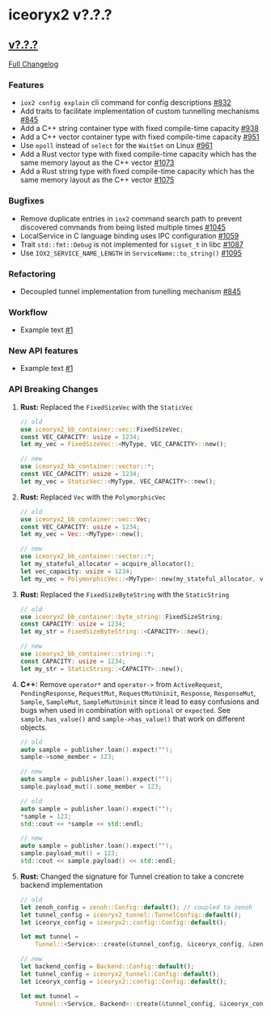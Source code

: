 # iceoryx2 v?.?.?

## [v?.?.?](https://github.com/eclipse-iceoryx/iceoryx2/tree/v?.?.?)

[Full Changelog](https://github.com/eclipse-iceoryx/iceoryx2/compare/v?.?.?...v?.?.?)

### Features

<!--
    NOTE: Add new entries sorted by issue number to minimize the possibility of
    conflicts when merging.
-->

* `iox2 config explain` cli command for config descriptions
  [#832](https://github.com/eclipse-iceoryx/iceoryx2/issues/832)
* Add traits to facilitate implementation of custom tunnelling mechanisms
  [#845](https://github.com/eclipse-iceoryx/iceoryx2/issues/845)
* Add a C++ string container type with fixed compile-time capacity
  [#938](https://github.com/eclipse-iceoryx/iceoryx2/issues/938)
* Add a C++ vector container type with fixed compile-time capacity
  [#951](https://github.com/eclipse-iceoryx/iceoryx2/issues/951)
* Use `epoll` instead of `select` for the `WaitSet` on Linux
  [#961](https://github.com/eclipse-iceoryx/iceoryx2/issues/961)
* Add a Rust vector type with fixed compile-time capacity which has the same
  memory layout as the C++ vector
  [#1073](https://github.com/eclipse-iceoryx/iceoryx2/issues/1073)
* Add a Rust string type with fixed compile-time capacity which has the same
  memory layout as the C++ vector
  [#1075](https://github.com/eclipse-iceoryx/iceoryx2/issues/1075)

### Bugfixes

<!--
    NOTE: Add new entries sorted by issue number to minimize the possibility of
    conflicts when merging.
-->

* Remove duplicate entries in `iox2` command search path to prevent discovered
  commands from being listed multiple times
    [#1045](https://github.com/eclipse-iceoryx/iceoryx2/issues/1045)
* LocalService in C language binding uses IPC configuration
    [#1059](https://github.com/eclipse-iceoryx/iceoryx2/issues/1059)
* Trait `std::fmt::Debug` is not implemented for `sigset_t` in libc
    [#1087](https://github.com/eclipse-iceoryx/iceoryx2/issues/1087)
* Use `IOX2_SERVICE_NAME_LENGTH` in `ServiceName::to_string()`
    [#1095](https://github.com/eclipse-iceoryx/iceoryx2/issues/1095)

### Refactoring

<!--
    NOTE: Add new entries sorted by issue number to minimize the possibility of
    conflicts when merging.
-->

* Decoupled tunnel implementation from tunelling mechanism
  [#845](https://github.com/eclipse-iceoryx/iceoryx2/issues/845)

### Workflow

<!--
    NOTE: Add new entries sorted by issue number to minimize the possibility of
    conflicts when merging.
-->

* Example text [#1](https://github.com/eclipse-iceoryx/iceoryx2/issues/1)

### New API features

<!--
    NOTE: Add new entries sorted by issue number to minimize the possibility of
    conflicts when merging.
-->

* Example text [#1](https://github.com/eclipse-iceoryx/iceoryx2/issues/1)

### API Breaking Changes

1. **Rust:** Replaced the `FixedSizeVec` with the `StaticVec`

   ```rust
   // old
   use iceoryx2_bb_container::vec::FixedSizeVec;
   const VEC_CAPACITY: usize = 1234;
   let my_vec = FixedSizeVec::<MyType, VEC_CAPACITY>::new();

   // new
   use iceoryx2_bb_container::vector::*;
   const VEC_CAPACITY: usize = 1234;
   let my_vec = StaticVec::<MyType, VEC_CAPACITY>::new();
   ```

2. **Rust:** Replaced `Vec` with the `PolymorphicVec`

    ```rust
   // old
   use iceoryx2_bb_container::vec::Vec;
   const VEC_CAPACITY: usize = 1234;
   let my_vec = Vec::<MyType>::new();

   // new
   use iceoryx2_bb_container::vector::*;
   let my_stateful_allocator = acquire_allocator();
   let vec_capacity: usize = 1234;
   let my_vec = PolymorphicVec::<MyType>::new(my_stateful_allocator, vec_capacity)?;
    ```

3. **Rust:** Replaced the `FixedSizeByteString` with the `StaticString`

   ```rust
   // old
   use iceoryx2_bb_container::byte_string::FixedSizeString;
   const CAPACITY: usize = 1234;
   let my_str = FixedSizeByteString::<CAPACITY>::new();

   // new
   use iceoryx2_bb_container::string::*;
   const CAPACITY: usize = 1234;
   let my_str = StaticString::<CAPACITY>::new();
   ```

4. **C++:** Remove `operator*` and `operator->` from `ActiveRequest`,
   `PendingResponse`, `RequestMut`, `RequestMutUninit`, `Response`,
   `ResponseMut`, `Sample`, `SampleMut`, `SampleMutUninit` since it lead
   to easy confusions and bugs when used in combination with `optional` or
   `expected`. See `sample.has_value()` and `sample->has_value()` that work
   on different objects.

   ```cxx
   // old
   auto sample = publisher.loan().expect("");
   sample->some_member = 123;

   // new
   auto sample = publisher.loan().expect("");
   sample.payload_mut().some_member = 123;
   ```

   ```cxx
   // old
   auto sample = publisher.loan().expect("");
   *sample = 123;
   std::cout << *sample << std::endl;

   // new
   auto sample = publisher.loan().expect("");
   sample.payload_mut() = 123;
   std::cout << sample.payload() << std::endl;
   ```

5. **Rust:** Changed the signature for Tunnel creation to take a concrete
   backend implementation

   ```rust
   // old
   let zenoh_config = zenoh::Config::default(); // coupled to zenoh
   let tunnel_config = iceoryx2_tunnel::TunnelConfig::default();
   let iceoryx_config = iceoryx2::config::Config::default();

   let mut tunnel = 
       Tunnel::<Service>::create(&tunnel_config, &iceoryx_config, &zenoh_config).unwrap();

   // new
   let backend_config = Backend::Config::default();
   let tunnel_config = iceoryx2_tunnel::Config::default();
   let iceoryx_config = iceoryx2::config::Config::default();
   
   let mut tunnel =
       Tunnel::<Service, Backend>::create(&tunnel_config, &iceoryx_config, &backend_config).unwrap();
   ```
